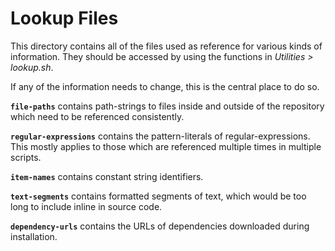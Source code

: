 # Lookup Files

This directory contains all of the files used as reference for various kinds of information. They
should be accessed by using the functions in _Utilities > lookup.sh_.

If any of the information needs to change, this is the central place to do so.

**`file-paths`** contains path-strings to files inside and outside of the repository which need to
be referenced consistently.

**`regular-expressions`** contains the pattern-literals of regular-expressions. This mostly applies
to those which are referenced multiple times in multiple scripts.

**`item-names`** contains constant string identifiers.

**`text-segments`** contains formatted segments of text, which would be too long to include inline
in source code.

**`dependency-urls`** contains the URLs of dependencies downloaded during installation.
